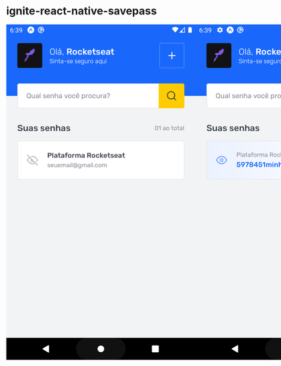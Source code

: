 # ignite-react-native-savepass
<div style="display: flex; justify-content: space-evenly; align-items: center;">
  <img style="height: auto" src="./assets/Screenshot_1626892767.png" alt="Minha Figura">
  <img style="height: auto" src="./assets/Screenshot_1626892772.png" alt="Minha Figura">
  <img style="height: auto" src="./assets/Screenshot_1626892758.png" alt="Minha Figura">
<div>